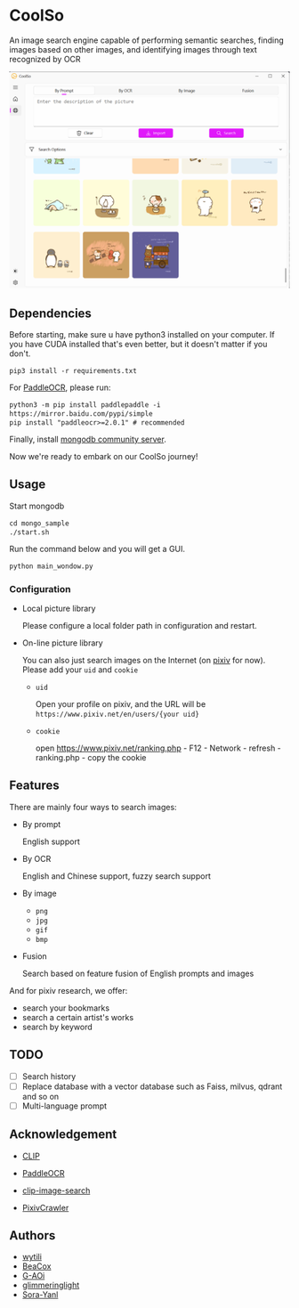 # CoolSo
An image search engine capable of performing semantic searches, finding images based on other images, and identifying images through text recognized by OCR

![screenshot](./resource/screenshot.png)

## Dependencies

Before starting, make sure u have python3 installed on your computer. If you have CUDA installed that's even better, but it doesn't matter if you don't.

```shell
pip3 install -r requirements.txt
```

For [PaddleOCR](https://github.com/PaddlePaddle/PaddleOCR), please run:

```shell
python3 -m pip install paddlepaddle -i https://mirror.baidu.com/pypi/simple
pip install "paddleocr>=2.0.1" # recommended
```

Finally, install [mongodb community server](https://www.mongodb.com/try/download/community).

Now we're ready to embark on our CoolSo journey!

## Usage

Start mongodb

```shell
cd mongo_sample
./start.sh
```

Run the command below and you will get a GUI.

```python
python main_wondow.py
```

### Configuration

+ Local picture library

  Please configure a local folder path in configuration and restart.

+ On-line picture library

  You can also just search images on the Internet (on [pixiv](https://www.pixiv.net/) for now). Please add your `uid` and `cookie`

  + `uid`

    Open your profile on pixiv, and the URL will be `https://www.pixiv.net/en/users/{your uid}`

  + `cookie`

    open <https://www.pixiv.net/ranking.php> - F12 - Network - refresh - ranking.php - copy the cookie

## Features

There are mainly four ways to search images:

+ By prompt

  English support

+ By OCR

  English and Chinese support, fuzzy search support

+ By image

  + `png`
  + `jpg`
  + `gif`
  + `bmp`

+ Fusion

  Search based on feature fusion of English prompts and images

And for pixiv research, we offer:

+ search your bookmarks
+ search a certain artist's works
+ search by keyword

## TODO

- [ ] Search history
- [ ] Replace database with a vector database such as Faiss, milvus, qdrant and so on
- [ ] Multi-language prompt

## Acknowledgement

+ [CLIP](https://github.com/openai/CLIP)
+ [PaddleOCR](https://github.com/PaddlePaddle/PaddleOCR)

+ [clip-image-search](https://github.com/atarss/clip-image-search)
+ [PixivCrawler](https://github.com/CWHer/PixivCrawler)

## Authors

+ [wytili](https://github.com/wytili)
+ [BeaCox](https://github.com/BeaCox)
+ [G-AOi](https://github.com/G-AOi)
+ [glimmeringlight](https://github.com/glimmeringlight)
+ [Sora-Yanl](https://github.com/Sora-Yanl)